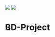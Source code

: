 ![](https://img.shields.io/badge/Status-Untested-orange.svg)
![](https://img.shields.io/badge/Repository_type-Backup-yellow.svg)

# BD-Project
